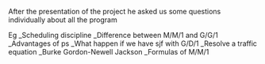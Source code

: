 After the presentation of the project he asked us some questions individually about all the program

Eg
_Scheduling discipline
_Difference between M/M/1 and G/G/1
_Advantages of ps
_What happen if we have sjf with G/D/1
_Resolve a traffic equation
_Burke Gordon-Newell Jackson
_Formulas of M/M/1